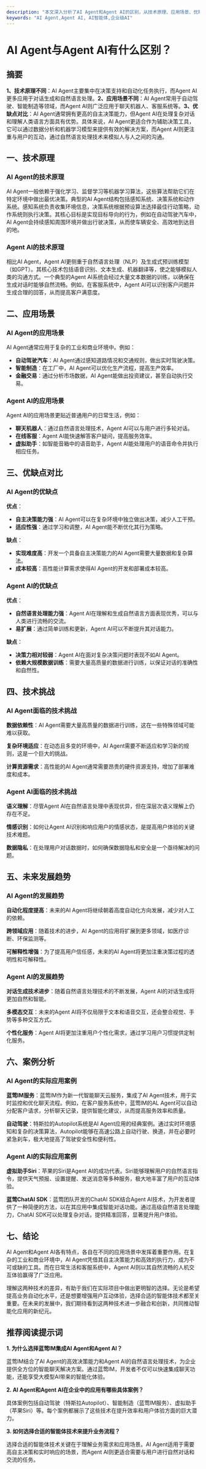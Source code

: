 ```yaml
---
description: "本文深入分析了AI Agent和Agent AI的区别，从技术原理、应用场景、优缺点等多个角度进行详细阐释，帮助读者更好地理解这两种智能体技术。"
keywords: "AI Agent,Agent AI, AI智能体,企业级AI"
---
```

# AI Agent与Agent AI有什么区别？

## 摘要

**1、技术原理不同**：AI Agent主要集中在决策支持和自动化任务执行，而Agent AI更多应用于对话生成和自然语言处理。**2、应用场景不同**：AI Agent常用于自动驾驶、智能制造等领域，而Agent AI则广泛应用于聊天机器人、客服系统等。**3、优缺点对比**：AI Agent通常拥有更高的自主决策能力，但Agent AI在处理复杂对话和理解人类语言方面具有优势。具体来说，AI Agent更适合作为辅助决策工具，它可以通过数据分析和机器学习模型来提供有效的解决方案，而Agent AI则更注重与用户的互动，通过自然语言处理技术来模拟人与人之间的沟通。

## 一、技术原理

### AI Agent的技术原理

AI Agent一般依赖于强化学习、监督学习等机器学习算法，这些算法帮助它们在特定环境中做出最优决策。典型的AI Agent结构包括感知系统、决策系统和动作系统。感知系统负责收集环境信息，决策系统根据预设算法选择最佳行动策略，动作系统则执行决策。其核心目标是实现目标导向的行为，例如在自动驾驶汽车中，AI Agent会持续感知周围环境并做出行驶决策，从而使车辆安全、高效地到达目的地。

### Agent AI的技术原理

相比AI Agent，Agent AI更侧重于自然语言处理（NLP）及生成式预训练模型（如GPT）。其核心技术包括语音识别、文本生成、机器翻译等，使之能够模拟人类的沟通方式。一个典型的Agent AI系统会经过大量文本数据的训练，以确保在生成对话时能够自然流畅。例如，在客服系统中，Agent AI可以识别客户问题并生成合理的回答，从而提高客户满意度。

## 二、应用场景

### AI Agent的应用场景

AI Agent通常应用于复杂的工业和商业环境中。例如：

- **自动驾驶汽车**：AI Agent通过感知道路情况和交通规则，做出实时驾驶决策。
- **智能制造**：在工厂中，AI Agent可以优化生产流程，提高生产效率。
- **金融交易**：通过分析市场数据，AI Agent能做出投资建议，甚至自动执行交易。

### Agent AI的应用场景

Agent AI的应用场景更贴近普通用户的日常生活，例如：

- **聊天机器人**：通过自然语言处理技术，Agent AI可以与用户进行多轮对话。
- **在线客服**：Agent AI能快速解答客户疑问，提高服务效率。
- **虚拟助手**：如智能音箱中的语音助手，Agent AI能处理用户的语音命令并执行相应任务。

## 三、优缺点对比

### AI Agent的优缺点

**优点**：
- **自主决策能力强**：AI Agent可以在复杂环境中独立做出决策，减少人工干预。
- **适应性强**：通过学习和调整，AI Agent能不断优化其行为策略。

**缺点**：
- **实现难度高**：开发一个具备自主决策能力的AI Agent需要大量数据和复杂算法。
- **成本较高**：高性能计算需求使得AI Agent的开发和部署成本较高。

### Agent AI的优缺点

**优点**：
- **自然语言处理能力强**：Agent AI在理解和生成自然语言方面表现优秀，可以与人类进行流畅的交流。
- **易扩展**：通过简单训练和更新，Agent AI可以不断提升其对话能力。

**缺点**：
- **决策力相对较弱**：Agent AI在面对复杂决策问题时表现不如AI Agent。
- **依赖大规模数据训练**：需要大量高质量的数据进行训练，以保证对话的准确性和自然性。

## 四、技术挑战

### AI Agent面临的技术挑战

**数据依赖性**：AI Agent需要大量高质量的数据进行训练，这在一些特殊领域可能难以获取。

**复杂环境适应**：在动态且多变的环境中，AI Agent需要不断适应和学习新的规则，这是一个巨大的挑战。

**计算资源需求**：高性能的AI Agent通常需要昂贵的硬件资源支持，增加了部署难度和成本。

### Agent AI面临的技术挑战

**语义理解**：尽管Agent AI在自然语言处理中表现优异，但在深层次语义理解上仍存在不足。

**情感识别**：如何让Agent AI识别和响应用户的情感状态，是提高用户体验的关键技术难题。

**数据隐私**：在处理用户对话数据时，如何确保数据隐私和安全是一个亟待解决的问题。

## 五、未来发展趋势

### AI Agent的发展趋势

**自动化程度提高**：未来的AI Agent将继续朝着高度自动化方向发展，减少对人工的依赖。

**跨领域应用**：随着技术的进步，AI Agent的应用将扩展到更多领域，如医疗诊断、环保监测等。

**可解释性增强**：为了提高用户信任感，未来的AI Agent将更加注重决策过程的透明性和可解释性。

### Agent AI的发展趋势

**对话生成技术进步**：随着自然语言处理技术的不断发展，Agent AI的对话生成将更加自然和智能。

**多模态交互**：未来的Agent AI将不仅局限于文本和语音交互，还会整合视觉、手势等多种交互方式。

**个性化服务**：Agent AI将更加注重用户个性化需求，通过学习用户习惯提供定制化服务。

## 六、案例分析

### AI Agent的实际应用案例

**蓝莺IM服务**：蓝莺IM作为新一代智能聊天云服务，集成了AI Agent技术，用于实时监控和优化聊天流程。例如，在客户服务系统中，蓝莺IM的AL Agent可以自动分配客户请求，分析聊天记录，提供智能化建议，从而提高服务效率和质量。

**自动驾驶**：特斯拉的Autopilot系统是AI Agent应用的经典案例。通过实时环境感知和复杂的决策算法，Autopilot能够在高速公路上自动行驶、换道，并在必要时紧急刹车，极大地提高了驾驶安全性和便利性。

### Agent AI的实际应用案例

**虚拟助手Siri**：苹果的Siri是Agent AI的成功代表。Siri能够理解用户的自然语言指令，提供天气预报、设置提醒、发送消息等多种服务，极大地丰富了用户的互动体验。

**蓝莺ChatAI SDK**：蓝莺团队开发的ChatAI SDK结合Agent AI技术，为开发者提供了一种简便的方法，以在其应用中集成智能对话功能。通过高级自然语言处理能力，ChatAI SDK可以处理复杂对话，提供精准回答，显著提升用户体验。

## 七、结论

AI Agent和Agent AI各有特点，各自在不同的应用场景中发挥着重要作用。在复杂的工业和商业环境中，AI Agent凭借其自主决策能力和高效的执行力，成为不可或缺的工具。而在日常生活和客服系统中，Agent AI则以其自然流畅的人机交互体验赢得了广泛应用。

理解这两种技术的差异，有助于我们在实际项目中做出更明智的选择。无论是希望提高业务自动化水平，还是想要增强用户互动体验，选择合适的智能体技术都至关重要。在未来的发展中，我们期待看到这两种技术进一步融合和创新，共同推动智能化应用的新纪元。

## 推荐阅读提示词

**1. 为什么选择蓝莺IM集成AI Agent和Agent AI？**

蓝莺IM结合了AI Agent的高效决策能力和Agent AI的自然语言处理技术，为企业提供全方位的智能聊天解决方案。通过蓝莺IM，开发者不仅可以快速集成聊天功能，还能享受大模型AI带来的智能化体验。

**2. AI Agent和Agent AI在企业中的应用有哪些具体案例？**

具体案例包括自动驾驶（特斯拉Autopilot）、智能制造（蓝莺IM服务）、虚拟助手（苹果Siri）等。每个案例都展示了这些技术在提升效率和用户体验方面的巨大潜力。

**3. 如何选择合适的智能体技术来提升业务流程？**

选择合适的智能体技术关键在于理解业务需求和应用场景。AI Agent适用于需要高自主决策和实时响应的场景，而Agent AI则更适合需要与用户进行自然对话和交流的任务。
